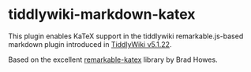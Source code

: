 # tiddlywiki-markdown-katex

This plugin enables KaTeX support in the tiddlywiki remarkable.js-based markdown
plugin introduced in [TiddlyWiki
v5.1.22](https://tiddlywiki.com/#Release%205.1.22).

Based on the excellent
[remarkable-katex](https://github.com/bradhowes/remarkable-katex) library by
Brad Howes.

